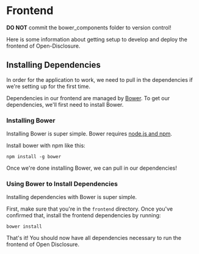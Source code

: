Frontend
===============

__DO NOT__ commit the bower_components folder to version control!

Here is some information about getting setup to develop and deploy the frontend of Open-Disclosure.

## Installing Dependencies

In order for the application to work, we need to pull in the dependencies if we're setting up for the first time.

Dependencies in our frontend are managed by [Bower](http://bower.io). To get our dependencies, we'll first need to install Bower.

### Installing Bower

Installing Bower is super simple. Bower requires [node.js and npm](http://nodejs.org).

Install bower with npm like this:

```
npm install -g bower
```

Once we're done installing Bower, we can pull in our dependencies!

### Using Bower to Install Dependencies

Installing dependencies with Bower is super simple.

First, make sure that you're in the `frontend` directory. Once you've confirmed that, install the frontend dependencies by running:

```
bower install
```

That's it! You should now have all dependencies necessary to run the frontend of Open Disclosure.